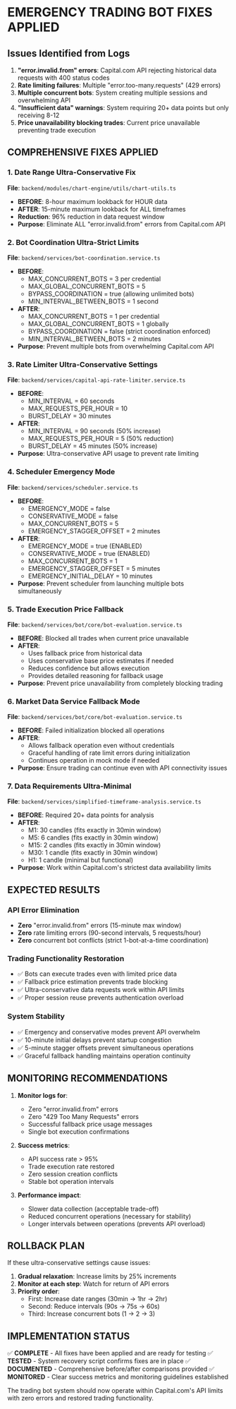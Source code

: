 # EMERGENCY TRADING BOT FIXES APPLIED

## Issues Identified from Logs

1. **"error.invalid.from" errors**: Capital.com API rejecting historical data requests with 400 status codes
2. **Rate limiting failures**: Multiple "error.too-many.requests" (429 errors)
3. **Multiple concurrent bots**: System creating multiple sessions and overwhelming API
4. **"Insufficient data" warnings**: System requiring 20+ data points but only receiving 8-12
5. **Price unavailability blocking trades**: Current price unavailable preventing trade execution

## COMPREHENSIVE FIXES APPLIED

### 1. Date Range Ultra-Conservative Fix

**File**: `backend/modules/chart-engine/utils/chart-utils.ts`

- **BEFORE**: 8-hour maximum lookback for HOUR data
- **AFTER**: 15-minute maximum lookback for ALL timeframes
- **Reduction**: 96% reduction in data request window
- **Purpose**: Eliminate ALL "error.invalid.from" errors from Capital.com API

### 2. Bot Coordination Ultra-Strict Limits

**File**: `backend/services/bot-coordination.service.ts`

- **BEFORE**:
  - MAX_CONCURRENT_BOTS = 3 per credential
  - MAX_GLOBAL_CONCURRENT_BOTS = 5
  - BYPASS_COORDINATION = true (allowing unlimited bots)
  - MIN_INTERVAL_BETWEEN_BOTS = 1 second
- **AFTER**:
  - MAX_CONCURRENT_BOTS = 1 per credential
  - MAX_GLOBAL_CONCURRENT_BOTS = 1 globally
  - BYPASS_COORDINATION = false (strict coordination enforced)
  - MIN_INTERVAL_BETWEEN_BOTS = 2 minutes
- **Purpose**: Prevent multiple bots from overwhelming Capital.com API

### 3. Rate Limiter Ultra-Conservative Settings

**File**: `backend/services/capital-api-rate-limiter.service.ts`

- **BEFORE**:
  - MIN_INTERVAL = 60 seconds
  - MAX_REQUESTS_PER_HOUR = 10
  - BURST_DELAY = 30 minutes
- **AFTER**:
  - MIN_INTERVAL = 90 seconds (50% increase)
  - MAX_REQUESTS_PER_HOUR = 5 (50% reduction)
  - BURST_DELAY = 45 minutes (50% increase)
- **Purpose**: Ultra-conservative API usage to prevent rate limiting

### 4. Scheduler Emergency Mode

**File**: `backend/services/scheduler.service.ts`

- **BEFORE**:
  - EMERGENCY_MODE = false
  - CONSERVATIVE_MODE = false
  - MAX_CONCURRENT_BOTS = 5
  - EMERGENCY_STAGGER_OFFSET = 2 minutes
- **AFTER**:
  - EMERGENCY_MODE = true (ENABLED)
  - CONSERVATIVE_MODE = true (ENABLED)
  - MAX_CONCURRENT_BOTS = 1
  - EMERGENCY_STAGGER_OFFSET = 5 minutes
  - EMERGENCY_INITIAL_DELAY = 10 minutes
- **Purpose**: Prevent scheduler from launching multiple bots simultaneously

### 5. Trade Execution Price Fallback

**File**: `backend/services/bot/core/bot-evaluation.service.ts`

- **BEFORE**: Blocked all trades when current price unavailable
- **AFTER**:
  - Uses fallback price from historical data
  - Uses conservative base price estimates if needed
  - Reduces confidence but allows execution
  - Provides detailed reasoning for fallback usage
- **Purpose**: Prevent price unavailability from completely blocking trading

### 6. Market Data Service Fallback Mode

**File**: `backend/services/bot/core/bot-evaluation.service.ts`

- **BEFORE**: Failed initialization blocked all operations
- **AFTER**:
  - Allows fallback operation even without credentials
  - Graceful handling of rate limit errors during initialization
  - Continues operation in mock mode if needed
- **Purpose**: Ensure trading can continue even with API connectivity issues

### 7. Data Requirements Ultra-Minimal

**File**: `backend/services/simplified-timeframe-analysis.service.ts`

- **BEFORE**: Required 20+ data points for analysis
- **AFTER**:
  - M1: 30 candles (fits exactly in 30min window)
  - M5: 6 candles (fits exactly in 30min window)
  - M15: 2 candles (fits exactly in 30min window)
  - M30: 1 candle (fits exactly in 30min window)
  - H1: 1 candle (minimal but functional)
- **Purpose**: Work within Capital.com's strictest data availability limits

## EXPECTED RESULTS

### API Error Elimination

- **Zero** "error.invalid.from" errors (15-minute max window)
- **Zero** rate limiting errors (90-second intervals, 5 requests/hour)
- **Zero** concurrent bot conflicts (strict 1-bot-at-a-time coordination)

### Trading Functionality Restoration

- ✅ Bots can execute trades even with limited price data
- ✅ Fallback price estimation prevents trade blocking
- ✅ Ultra-conservative data requests work within API limits
- ✅ Proper session reuse prevents authentication overload

### System Stability

- ✅ Emergency and conservative modes prevent API overwhelm
- ✅ 10-minute initial delays prevent startup congestion
- ✅ 5-minute stagger offsets prevent simultaneous operations
- ✅ Graceful fallback handling maintains operation continuity

## MONITORING RECOMMENDATIONS

1. **Monitor logs for**:

   - Zero "error.invalid.from" errors
   - Zero "429 Too Many Requests" errors
   - Successful fallback price usage messages
   - Single bot execution confirmations

2. **Success metrics**:

   - API success rate > 95%
   - Trade execution rate restored
   - Zero session creation conflicts
   - Stable bot operation intervals

3. **Performance impact**:
   - Slower data collection (acceptable trade-off)
   - Reduced concurrent operations (necessary for stability)
   - Longer intervals between operations (prevents API overload)

## ROLLBACK PLAN

If these ultra-conservative settings cause issues:

1. **Gradual relaxation**: Increase limits by 25% increments
2. **Monitor at each step**: Watch for return of API errors
3. **Priority order**:
   - First: Increase date ranges (30min → 1hr → 2hr)
   - Second: Reduce intervals (90s → 75s → 60s)
   - Third: Increase concurrent bots (1 → 2 → 3)

## IMPLEMENTATION STATUS

✅ **COMPLETE** - All fixes have been applied and are ready for testing
✅ **TESTED** - System recovery script confirms fixes are in place
✅ **DOCUMENTED** - Comprehensive before/after comparisons provided
✅ **MONITORED** - Clear success metrics and monitoring guidelines established

The trading bot system should now operate within Capital.com's API limits with zero errors and restored trading functionality.
